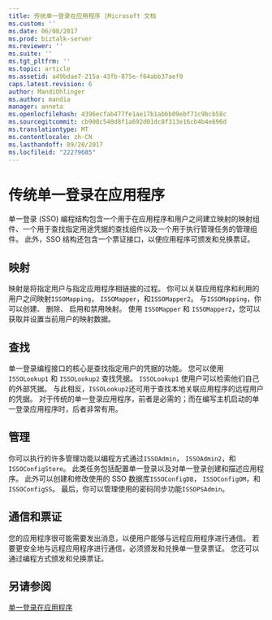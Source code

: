 ```yaml
---
title: 传统单一登录在应用程序 |Microsoft 文档
ms.custom: ''
ms.date: 06/08/2017
ms.prod: biztalk-server
ms.reviewer: ''
ms.suite: ''
ms.tgt_pltfrm: ''
ms.topic: article
ms.assetid: a49bdae7-215a-43fb-875e-f64abb37aef0
caps.latest.revision: 6
author: MandiOhlinger
ms.author: mandia
manager: anneta
ms.openlocfilehash: 4396ecfab477fe1ae17b1abbb09ebf71c9bcb58c
ms.sourcegitcommit: cb908c540d8f1a692d01dc8f313e16cb4b4e696d
ms.translationtype: MT
ms.contentlocale: zh-CN
ms.lasthandoff: 09/20/2017
ms.locfileid: "22279685"
---
```

# <a name="traditional-single-sign-on-applications"></a>传统单一登录在应用程序
单一登录 (SSO) 编程结构包含一个用于在应用程序和用户之间建立映射的映射组件、一个用于查找指定用途凭据的查找组件以及一个用于执行管理任务的管理组件。 此外，SSO 结构还包含一个票证接口，以便应用程序可颁发和兑换票证。  
  
## <a name="mapping"></a>映射  
 映射是将指定用户与指定应用程序相链接的过程。 你可以关联应用程序和利用的用户之间映射`ISSOMapping`， `ISSOMapper`，和`ISSOMapper2`。 与`ISSOMapping`，你可以创建、 删除、 启用和禁用映射。 使用 `ISSOMapper` 和 `ISSOMapper2`，您可以获取并设置当前用户的映射数据。  
  
## <a name="lookup"></a>查找  
 单一登录编程接口的核心是查找指定用户的凭据的功能。 您可以使用 `ISSOLookup1` 和 `ISSOLookup2` 查找凭据。 `ISSOLookup1` 使用户可以检索他们自己的外部凭据。 与此相反，`ISSOLookup2`还可用于查找本地关联应用程序的远程用户的凭据。 对于传统的单一登录应用程序，前者是必需的；而在编写主机启动的单一登录应用程序时，后者非常有用。  
  
## <a name="administration"></a>管理  
 你可以执行的许多管理功能以编程方式通过`ISSOAdmin`， `ISSOAdmin2`，和`ISSOConfigStore`。 此类任务包括配置单一登录以及对单一登录创建和描述应用程序。 此外可以创建和修改使用的 SSO 数据库`ISSOConfigDB`， `ISSOConfigOM`，和`ISSOConfigSS`。 最后，你可以管理使用的密码同步功能`ISSOPSAdmin`。  
  
## <a name="communication-and-ticketing"></a>通信和票证  
 您的应用程序很可能需要发出消息，以便用户能够与远程应用程序进行通信。 若要更安全地与远程应用程序进行通信，必须颁发和兑换单一登录票证。 您还可以通过编程方式颁发和兑换票证。  
  
## <a name="see-also"></a>另请参阅  
 [单一登录在应用程序](../core/single-sign-on-applications.md)
